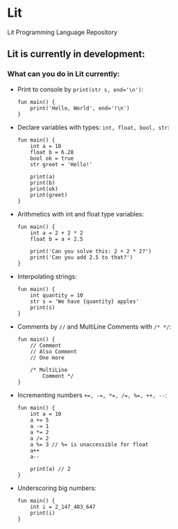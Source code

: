 # Lit
Lit Programming Language Repository

## Lit is currently in development:
### What can you do in Lit currently:

- Print to console by `print(str s, end='\n')`:

      fun main() {
          print('Hello, World', end='!\n')
      }
- Declare variables with types: `int, float, bool, str`:

      fun main() {
          int a = 10
          float b = 6.28
          bool ok = true
          str greet = 'Hello!'

          print(a)
          print(b)
          print(ok)
          print(greet)
      }
- Arithmetics with int and float type variables:

      fun main() {
          int a = 2 + 2 * 2
          float b = a + 2.5

          print('Can you solve this: 2 + 2 * 2?')
          print('Can you add 2.5 to that?')
      }
- Interpolating strings:

      fun main() {
          int quantity = 10
          str s = 'We have {quantity} apples'
          print(s)
      }
- Comments by `//` and MultiLine Comments with `/* */`:

      fun main() {
          // Comment
          // Also Comment
          // One more

          /* MultiLine
              Comment */
      }
- Incrementing numbers `+=, -=, *=, /=, %=, ++, --`:

      fun main() {
          int a = 10
          a += 5
          a -= 1
          a *= 2
          a /= 2
          a %= 3 // %= is unaccessible for float
          a++
          a--
          
          print(a) // 2
      }
- Underscoring big numbers:

      fun main() {
          int i = 2_147_483_647
          print(i)
      }